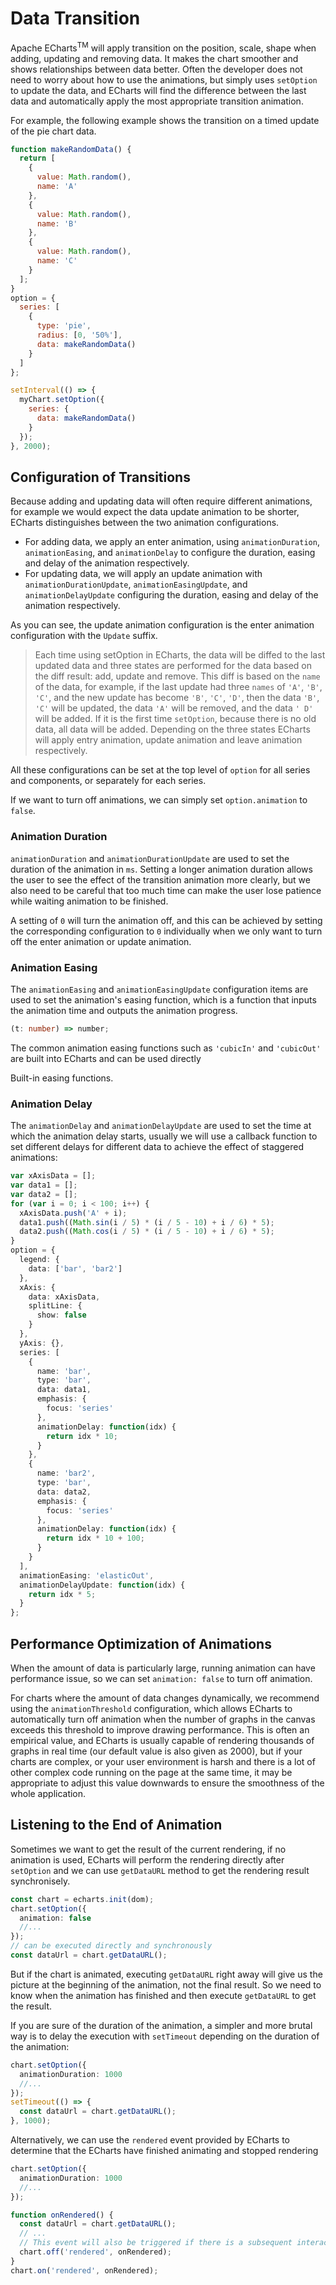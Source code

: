 # Data Transition

Apache ECharts<sup>TM</sup> will apply transition on the position, scale, shape when adding, updating and removing data. It makes the chart smoother and shows relationships between data better. Often the developer does not need to worry about how to use the animations, but simply uses `setOption` to update the data, and ECharts will find the difference between the last data and automatically apply the most appropriate transition animation.

For example, the following example shows the transition on a timed update of the pie chart data.

```js live {layout: 'lr'}
function makeRandomData() {
  return [
    {
      value: Math.random(),
      name: 'A'
    },
    {
      value: Math.random(),
      name: 'B'
    },
    {
      value: Math.random(),
      name: 'C'
    }
  ];
}
option = {
  series: [
    {
      type: 'pie',
      radius: [0, '50%'],
      data: makeRandomData()
    }
  ]
};

setInterval(() => {
  myChart.setOption({
    series: {
      data: makeRandomData()
    }
  });
}, 2000);
```

## Configuration of Transitions

Because adding and updating data will often require different animations, for example we would expect the data update animation to be shorter, ECharts distinguishes between the two animation configurations.

- For adding data, we apply an enter animation, using `animationDuration`, `animationEasing`, and `animationDelay` to configure the duration, easing and delay of the animation respectively.
- For updating data, we will apply an update animation with `animationDurationUpdate`, `animationEasingUpdate`, and `animationDelayUpdate` configuring the duration, easing and delay of the animation respectively.

As you can see, the update animation configuration is the enter animation configuration with the `Update` suffix.

> Each time using setOption in ECharts, the data will be diffed to the last updated data and three states are performed for the data based on the diff result: add, update and remove. This diff is based on the `name` of the data, for example, if the last update had three `names` of `'A'`, `'B'`, `'C'`, and the new update has become `'B'`, `'C'`, `'D'`, then the data `'B'`, `'C'` will be updated, the data `'A'` will be removed, and the data `' D'` will be added. If it is the first time `setOption`, because there is no old data, all data will be added. Depending on the three states ECharts will apply entry animation, update animation and leave animation respectively.

All these configurations can be set at the top level of `option` for all series and components, or separately for each series.

If we want to turn off animations, we can simply set `option.animation` to `false`.

### Animation Duration

`animationDuration` and `animationDurationUpdate` are used to set the duration of the animation in `ms`. Setting a longer animation duration allows the user to see the effect of the transition animation more clearly, but we also need to be careful that too much time can make the user lose patience while waiting animation to be finished.

A setting of `0` will turn the animation off, and this can be achieved by setting the corresponding configuration to `0` individually when we only want to turn off the enter animation or update animation.

### Animation Easing

The `animationEasing` and `animationEasingUpdate` configuration items are used to set the animation's easing function, which is a function that inputs the animation time and outputs the animation progress.

```ts
(t: number) => number;
```

The common animation easing functions such as `'cubicIn'` and `'cubicOut'` are built into ECharts and can be used directly

Built-in easing functions.

<md-example src="line-easing" width="100%" height="400" />

### Animation Delay

The `animationDelay` and `animationDelayUpdate` are used to set the time at which the animation delay starts, usually we will use a callback function to set different delays for different data to achieve the effect of staggered animations:

```ts live { layout: 'lr' }
var xAxisData = [];
var data1 = [];
var data2 = [];
for (var i = 0; i < 100; i++) {
  xAxisData.push('A' + i);
  data1.push((Math.sin(i / 5) * (i / 5 - 10) + i / 6) * 5);
  data2.push((Math.cos(i / 5) * (i / 5 - 10) + i / 6) * 5);
}
option = {
  legend: {
    data: ['bar', 'bar2']
  },
  xAxis: {
    data: xAxisData,
    splitLine: {
      show: false
    }
  },
  yAxis: {},
  series: [
    {
      name: 'bar',
      type: 'bar',
      data: data1,
      emphasis: {
        focus: 'series'
      },
      animationDelay: function(idx) {
        return idx * 10;
      }
    },
    {
      name: 'bar2',
      type: 'bar',
      data: data2,
      emphasis: {
        focus: 'series'
      },
      animationDelay: function(idx) {
        return idx * 10 + 100;
      }
    }
  ],
  animationEasing: 'elasticOut',
  animationDelayUpdate: function(idx) {
    return idx * 5;
  }
};
```

## Performance Optimization of Animations

When the amount of data is particularly large, running animation can have performance issue, so we can set `animation: false` to turn off animation.

For charts where the amount of data changes dynamically, we recommend using the `animationThreshold` configuration, which allows ECharts to automatically turn off animation when the number of graphs in the canvas exceeds this threshold to improve drawing performance. This is often an empirical value, and ECharts is usually capable of rendering thousands of graphs in real time (our default value is also given as 2000), but if your charts are complex, or your user environment is harsh and there is a lot of other complex code running on the page at the same time, it may be appropriate to adjust this value downwards to ensure the smoothness of the whole application.

## Listening to the End of Animation

Sometimes we want to get the result of the current rendering, if no animation is used, ECharts will perform the rendering directly after `setOption` and we can use `getDataURL` method to get the rendering result synchronisely.

```ts
const chart = echarts.init(dom);
chart.setOption({
  animation: false
  //...
});
// can be executed directly and synchronously
const dataUrl = chart.getDataURL();
```

But if the chart is animated, executing `getDataURL` right away will give us the picture at the beginning of the animation, not the final result. So we need to know when the animation has finished and then execute `getDataURL` to get the result.

If you are sure of the duration of the animation, a simpler and more brutal way is to delay the execution with `setTimeout` depending on the duration of the animation:

```ts
chart.setOption({
  animationDuration: 1000
  //...
});
setTimeout(() => {
  const dataUrl = chart.getDataURL();
}, 1000);
```

Alternatively, we can use the `rendered` event provided by ECharts to determine that the ECharts have finished animating and stopped rendering

```ts
chart.setOption({
  animationDuration: 1000
  //...
});

function onRendered() {
  const dataUrl = chart.getDataURL();
  // ...
  // This event will also be triggered if there is a subsequent interaction and the interaction is redrawn, so it needs to be removed when you're done using it
  chart.off('rendered', onRendered);
}
chart.on('rendered', onRendered);
```
